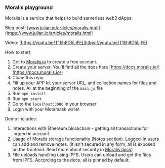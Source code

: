 ### Moralis playground

Moralis is a service that helps to build serverless web3 dApps.

Blog post: [www.julian.io/articles/moralis.html](https://www.julian.io/articles/moralis.html)

Video: [https://youtu.be/T1Eh8D5LjFE](https://youtu.be/T1Eh8D5LjFE)

How to start:

1. Got to [Moralis.io](https://moralis.io/) to create a free account.
2. Create your server. You'll find all the docs here [https://docs.moralis.io/](https://docs.moralis.io/)
3. Clone this repo
4. Fill up your APP Id, your server URL, and collection names for files and notes. All at the beginning of the `main.js` file
5. Run `npm install`
6. Run `npm start`
7. Go to the `localhost:3000` in your browser
7. Login with your Metamask wallet

Demo includes: 

1. Interactions with Ethereum blockchain - getting all transactions for logged in account
2. Usage of Moralis storage functionality (Notes section). Logged-in users can add and remove notes. (it isn't secured in any form, all is exposed on the frontend. Read more about security in [Moralis docs](https://docs.moralis.io/moralis-sdk/security))
3. File uploads handling using IPFS. Users can upload and get the files from IPFS. According to the docs, all is pinned by default.

